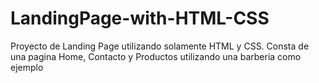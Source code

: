 # LandingPage-with-HTML-CSS
Proyecto de Landing Page utilizando solamente HTML y CSS. Consta de una pagina Home, Contacto y Productos utilizando una barberia como ejemplo
